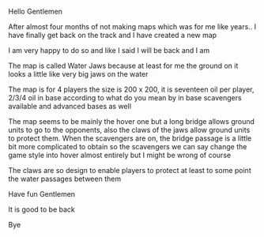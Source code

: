 Hello Gentlemen  

After almost four months of not making maps which was for me like years.. I have finally get back on the track and I have created a new map  

I am very happy to do so  and like I said I will be back and I am  

The map is called Water Jaws because at least for me the ground on it looks a little like very big jaws on the water  

The map is for 4 players  the size is 200 x 200, it is seventeen oil per player, 2/3/4 oil in base according to what do you mean by in base  scavengers available  and advanced bases as well  

The map seems to be mainly the hover one but a long bridge allows ground units to go to the opponents, also the claws of the jaws allow ground units to protect them. When the scavengers are on, the bridge passage is a little bit more complicated to obtain  so the scavengers we can say change the game style into hover almost entirely but I might be wrong of course  

The claws are so design to enable players to protect at least to some point the water passages between them  

Have fun Gentlemen  

It is good to be back  

Bye  
